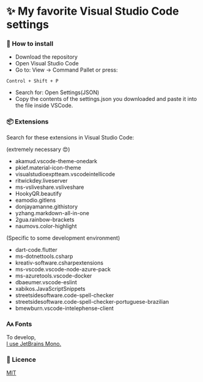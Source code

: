 <h1>✨ My favorite Visual Studio Code settings</h1>

<h3>📜 How to install</h3>

- Download the repository
- Open Visual Studio Code
- Go to: View -> Command Pallet or press:
~~~
Control + Shift + P
~~~
- Search for: Open Settings(JSON)
- Copy the contents of the settings.json you downloaded and 
paste it into the file inside VSCode.

<h3>📦 Extensions</h3>

Search for these extensions in Visual Studio Code:

(extremely necessary 😍)

- akamud.vscode-theme-onedark
- pkief.material-icon-theme
- visualstudioexptteam.vscodeintellicode
- ritwickdey.liveserver
- ms-vsliveshare.vsliveshare
- HookyQR.beautify
- eamodio.gitlens
- donjayamanne.githistory
- yzhang.markdown-all-in-one
- 2gua.rainbow-brackets
- naumovs.color-highlight

(Specific to some development environment)

- dart-code.flutter
- ms-dotnettools.csharp
- kreativ-software.csharpextensions
- ms-vscode.vscode-node-azure-pack
- ms-azuretools.vscode-docker
- dbaeumer.vscode-eslint
- xabikos.JavaScriptSnippets
- streetsidesoftware.code-spell-checker
- streetsidesoftware.code-spell-checker-portuguese-brazilian
- bmewburn.vscode-intelephense-client

<h3>🗛 Fonts</h3>

To develop, <br>
<a href="https://www.jetbrains.com/pt-br/lp/mono/">I use JetBrains Mono.</a>

<h3>📜 Licence</h3>

<a href="https://github.com/danhpaiva/visual-studio-code-config/blob/main/LICENSE">MIT</a>